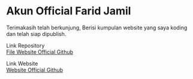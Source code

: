 # Akun Official Farid Jamil

Terimakasih telah berkunjung, Berisi kumpulan website yang saya koding dan telah siap dipublish.

Link Repository<br />
<a href="https://github.dev/Farido-san/index">File Website Official Github</a>

Link Website<br />
<a href="https://farido-san.github.io/index/">Website Official Github</a>
